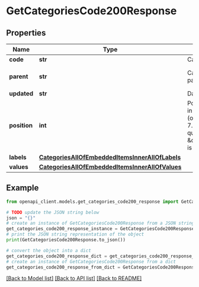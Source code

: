 # GetCategoriesCode200Response


## Properties

Name | Type | Description | Notes
------------ | ------------- | ------------- | -------------
**code** | **str** | Category code | 
**parent** | **str** | Category code of the parent&#39;s category | [optional] [default to 'null']
**updated** | **str** | Date of the last update | [optional] 
**position** | **int** | Position of the category in its level, start from 1 (only available since the 7.0 version and when query parameter \&quot;with_position\&quot; is set to \&quot;true\&quot;) | [optional] 
**labels** | [**CategoriesAllOfEmbeddedItemsInnerAllOfLabels**](CategoriesAllOfEmbeddedItemsInnerAllOfLabels.md) |  | [optional] 
**values** | [**CategoriesAllOfEmbeddedItemsInnerAllOfValues**](CategoriesAllOfEmbeddedItemsInnerAllOfValues.md) |  | [optional] 

## Example

```python
from openapi_client.models.get_categories_code200_response import GetCategoriesCode200Response

# TODO update the JSON string below
json = "{}"
# create an instance of GetCategoriesCode200Response from a JSON string
get_categories_code200_response_instance = GetCategoriesCode200Response.from_json(json)
# print the JSON string representation of the object
print(GetCategoriesCode200Response.to_json())

# convert the object into a dict
get_categories_code200_response_dict = get_categories_code200_response_instance.to_dict()
# create an instance of GetCategoriesCode200Response from a dict
get_categories_code200_response_from_dict = GetCategoriesCode200Response.from_dict(get_categories_code200_response_dict)
```
[[Back to Model list]](../README.md#documentation-for-models) [[Back to API list]](../README.md#documentation-for-api-endpoints) [[Back to README]](../README.md)


